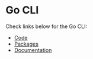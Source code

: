 # Go CLI

Check links below for the Go CLI:

* [Code](https://github.com/harmony-one/go-sdk)
* [Packages](https://docs.harmony.one/home/wallets/harmony-cli/download-setup)
* [Documentation](https://github.com/harmony-one/go-sdk#bash-completions)

